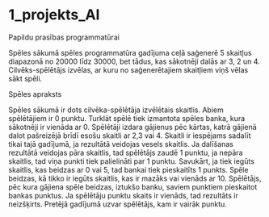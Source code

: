 # 1_projekts_AI

Papildu prasības programmatūrai 

Spēles sākumā spēles programmatūra gadījuma ceļā saģenerē 5 skaitļus diapazonā no 20000 līdz 30000, bet tādus, kas sākotnēji dalās ar 3, 2 un 4. Cilvēks-spēlētājs izvēlas, ar kuru no saģenerētajiem skaitļiem viņš vēlas sākt spēli. 

Spēles apraksts 

Spēles sākumā ir dots cilvēka-spēlētāja izvēlētais skaitlis. Abiem spēlētājiem ir 0 punktu. Turklāt spēlē tiek izmantota spēles banka, kura sākotnēji ir vienāda ar 0. Spēlētāji izdara gājienus pēc kārtas, katrā gājienā dalot pašreizējā brīdī esošu skaitli ar 2,3 vai 4. Skaitli ir iespējams sadalīt tikai tajā gadījumā, ja rezultātā veidojas vesels skaitlis. Ja dalīšanas rezultātā veidojas pāra skaitlis, tad spēlētājs zaudē 1 punktu, ja nepāra skaitlis, tad viņa punkti tiek palielināti par 1 punktu. Savukārt, ja tiek iegūts skaitlis, kas beidzas ar 0 vai 5, tad bankai tiek pieskaitīts 1 punkts. Spēle beidzas, kā tikko ir iegūts skaitlis, kas ir mazāks vai vienāds ar 10. Spēlētājs, pēc kura gājiena spēle beidzas, iztukšo banku, saviem punktiem pieskaitot bankas punktus. Ja spēlētāju punktu skaits ir vienāds, tad rezultāts ir neizšķirts. Pretējā gadījumā uzvar spēlētājs, kam ir vairāk punktu. 
